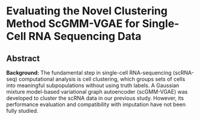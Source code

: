 # Evaluating the Novel Clustering Method ScGMM-VGAE for Single-Cell RNA Sequencing Data
## Abstract
**Background:** The fundamental step in single-cell RNA-sequencing (scRNA-seq) computational analysis is cell clustering, which groups sets of cells into meaningful subpopulations without using truth labels. A Gaussian mixture model-based variational graph autoencoder (scGMM-VGAE) was developed to cluster the scRNA data in our previous study. However, its performance evaluation and compatibility with imputation have not been fully studied.  
